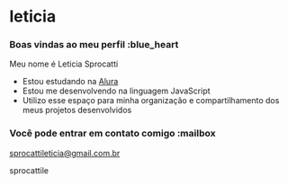 # leticia
### Boas vindas ao meu perfil :blue_heart

Meu nome é Leticia Sprocatti

- Estou estudando na [Alura](https://www.alura.com.br)
- Estou me desenvolvendo na linguagem JavaScript
- Utilizo esse espaço para minha organização e compartilhamento dos meus projetos desenvolvidos

### Você pode entrar em contato comigo :mailbox

sprocattileticia@gmail.com.br

sprocattile


